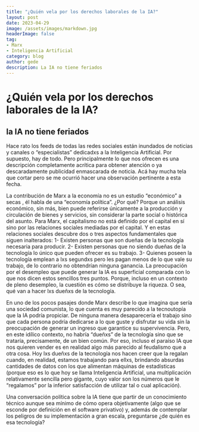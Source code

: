 ```yaml
---
title: "¿Quién vela por los derechos laborales de la IA?"
layout: post
date: 2023-04-29
image: /assets/images/markdown.jpg
headerImage: false
tag:
- Marx
- Inteligencia Artificial
category: blog
author: gede
description: La IA no tiene feriados
---
```


# ¿Quién vela por los derechos laborales de la IA?
## la IA no tiene feriados

Hace rato los feeds de todas las redes sociales están inundados de noticias y canales o “especialistas” dedicadxs a la Inteligencia Artificial. Por supuesto, hay de todo. Pero principalmente lo que nos ofrecen es una descripción completamente acrítica para obtener atención o ya descaradamente publicidad enmascarada de noticia. Acá hay mucha tela que cortar pero se me ocurrió hacer una observación pertinente a esta fecha.

La contribución de Marx a la economía no es un estudio “económico” a secas , él habla de una “economía política”. ¿Por qué? Porque un análisis económico, sin más, bien puede referirse únicamente a la producción y circulación de bienes y servicios, sin considerar la parte social o histórica del asunto. Para Marx, el capitalismo no está definido por el capital en sí sino por las relaciones sociales mediadas por el capital. Y en estas relaciones sociales descubre dos o tres aspectos fundamentales que siguen inalterados: 1- Existen personas que son dueñas de la tecnología necesaria para producir. 2- Existen personas que no siendo dueñas de la tecnología lo único que pueden ofrecer es su trabajo. 3- Quienes poseen la tecnología emplean a lxs segundxs pero les pagan menos de lo que vale su trabajo, de lo contrario no obtendrían ninguna ganancia. La preocupación por el desempleo que puede generar la IA es superficial comparada con lo que nos dicen estos sencillos tres puntos. Porque, incluso en un contexto de pleno desempleo, la cuestión es cómo se distribuye la riqueza. O sea, qué van a hacer lxs dueñxs de la tecnología. 

En uno de los pocos pasajes donde Marx describe lo que imagina que sería una sociedad comunista, lo que cuenta es muy parecido a la tecnoutopía que la IA podría propiciar. De ninguna manera desaparecería el trabajo sino que cada persona podría dedicarse a lo que guste y disfrutar su vida sin la preocupación de generar un ingreso que garantice su supervivencia. Pero, en este idílico contexto, no habría “dueñxs” de la tecnología sino que se trataría, precisamente, de un bien común. Por eso, incluso el paraíso IA que nos quieren vender es en realidad algo más parecido al feudalismo que a otra cosa. Hoy lxs dueñxs de la tecnología nos hacen creer que la regalan cuando, en realidad, estamos trabajando para ellxs, brindando absurdas cantidades de datos con los que alimentan máquinas de estadísticas (porque eso es lo que hoy se llama Inteligencia Artificial, una multiplicación relativamente sencilla pero gigante, cuyo valor son los números que le “regalamos” por la inferior satisfacción de utilizar tal o cual aplicación).

Una conversación política sobre la IA tiene que partir de un conocimiento técnico aunque sea mínimo de cómo opera objetivamente (algo que se esconde por definición en el software privativo) y, además de contemplar los peligros de su implementación a gran escala, preguntarse ¿de quién es esa tecnología?
